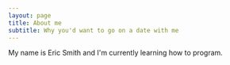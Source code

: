 ```yaml
---
layout: page
title: About me
subtitle: Why you'd want to go on a date with me
---
```


My name is Eric Smith and I'm currently learning how to program.
